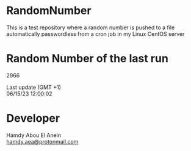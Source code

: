 # RandomNumber    
This is a test repository where a random number is pushed to a file automatically passwordless from a cron job in my Linux CentOS server    
# Random Number of the last run   
2966
      
Last update (GMT +1)    
06/15/23 12:00:02
# Developer    
Hamdy Abou El Anein   
hamdy.aea@protonmail.com
